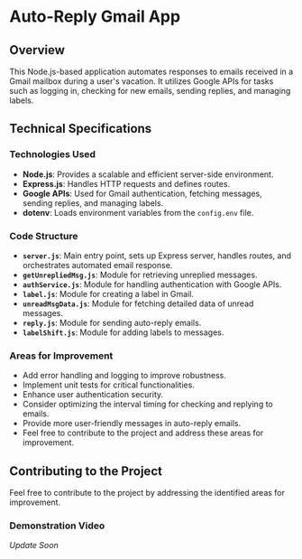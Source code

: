 # Auto-Reply Gmail App

## Overview

This Node.js-based application automates responses to emails received in a Gmail mailbox during a user's vacation. It utilizes Google APIs for tasks such as logging in, checking for new emails, sending replies, and managing labels.

## Technical Specifications

### Technologies Used

- **Node.js**: Provides a scalable and efficient server-side environment.
- **Express.js**: Handles HTTP requests and defines routes.
- **Google APIs**: Used for Gmail authentication, fetching messages, sending replies, and managing labels.
- **dotenv**: Loads environment variables from the `config.env` file.

### Code Structure

- **`server.js`**: Main entry point, sets up Express server, handles routes, and orchestrates automated email response.
- **`getUnrepliedMsg.js`**: Module for retrieving unreplied messages.
- **`authService.js`**: Module for handling authentication with Google APIs.
- **`label.js`**: Module for creating a label in Gmail.
- **`unreadMsgData.js`**: Module for fetching detailed data of unread messages.
- **`reply.js`**: Module for sending auto-reply emails.
- **`labelShift.js`**: Module for adding labels to messages.

### Areas for Improvement

- Add error handling and logging to improve robustness.
- Implement unit tests for critical functionalities.
- Enhance user authentication security.
- Consider optimizing the interval timing for checking and replying to emails.
- Provide more user-friendly messages in auto-reply emails.
- Feel free to contribute to the project and address these areas for improvement.

## Contributing to the Project

Feel free to contribute to the project by addressing the identified areas for improvement.

### Demonstration Video

*Update Soon*
